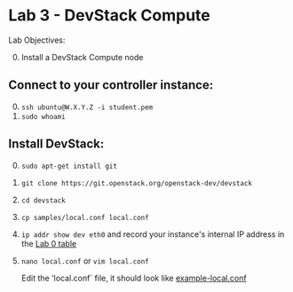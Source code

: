 # Lab 3 - DevStack Compute

  Lab Objectives:

  0. Install a DevStack Compute node

## Connect to your controller instance:
  0. `ssh ubuntu@W.X.Y.Z -i student.pem`
  0. `sudo whoami` 

## Install DevStack:
  0. `sudo apt-get install git`
  0. `git clone https://git.openstack.org/openstack-dev/devstack`
  0. `cd devstack`
  0. `cp samples/local.conf local.conf`
  0. `ip addr show dev eth0` and record your instance's internal IP address in the [Lab 0 table](../README.md) 
  0. `nano local.conf` or `vim local.conf`
      
      Edit the 'local.conf` file, it should look like [example-local.conf](example-local.conf) 

